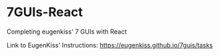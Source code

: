 # 7GUIs-React
Completing eugenkiss' 7 GUIs with React

Link to EugenKiss' Instructions: https://eugenkiss.github.io/7guis/tasks
